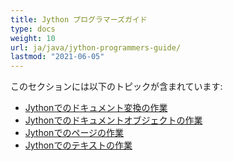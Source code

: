 ```yaml
---
title: Jython プログラマーズガイド
type: docs
weight: 10
url: ja/java/jython-programmers-guide/
lastmod: "2021-06-05"
---
```


このセクションには以下のトピックが含まれています:

- [Jythonでのドキュメント変換の作業](/pdf/java/working-with-document-conversion-in-jython/)
- [Jythonでのドキュメントオブジェクトの作業](/pdf/java/working-with-document-object-in-jython/)
- [Jythonでのページの作業](/pdf/java/working-with-pages-in-jython/)
- [Jythonでのテキストの作業](/pdf/java/working-with-text-in-jython/)